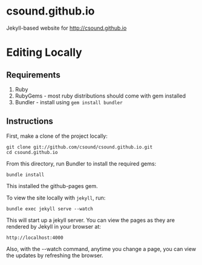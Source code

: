 # csound.github.io

Jekyll-based website for http://csound.github.io

# Editing Locally 

## Requirements

1. Ruby
2. RubyGems - most ruby distributions should come with gem installed
3. Bundler - install using `gem install bundler`

## Instructions

First, make a clone of the project locally: 

    git clone git://github.com/csound/csound.github.io.git
    cd csound.github.io

From this directory, run Bundler to install the required gems:
    
    bundle install

This installed the github-pages gem.

To view the site locally with `jekyll`, run:

    bundle exec jekyll serve --watch

This will start up a jekyll server. You can view the pages as they are rendered by Jekyll in your browser at:

    http://localhost:4000
    
Also, with the --watch command, anytime you change a page, you can view the updates by refreshing the browser.
